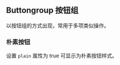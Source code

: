 <div class="demo-header">
<p class="overviewicon">
  <span class="wapi-form-button"/>
</p>

## Buttongroup 按钮组

<nova-uxlink widget-name="Buttongroup"></nova-uxlink>

以按钮组的方式出现，常用于多项类似操作。
</div>

### 朴素按钮

设置 `plain` 属性为 true 可显示为朴素按钮样式。

<nova-demo-view link="button-group/plain"></nova-demo-view>

<br>
